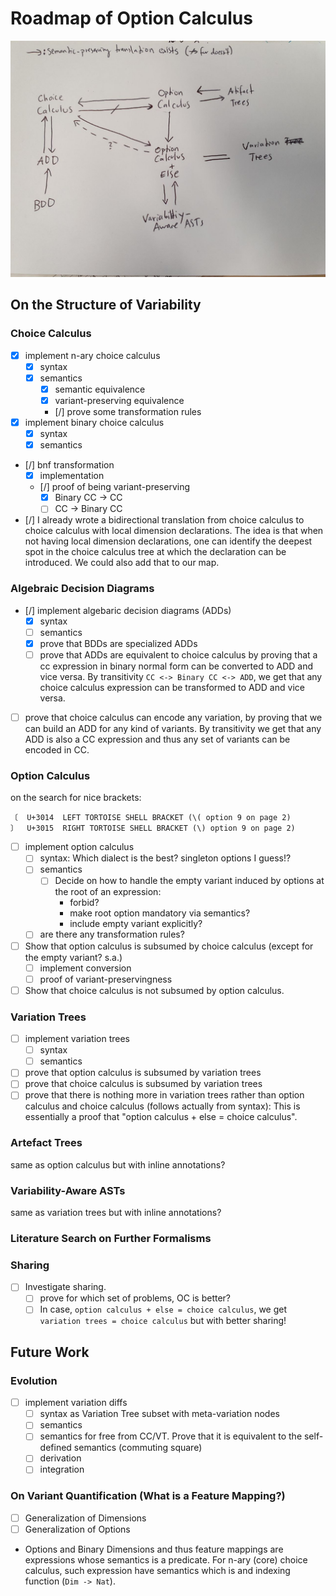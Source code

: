 ﻿
# Roadmap of Option Calculus

![](res/taxonomy.jpg)

## On the Structure of Variability

### Choice Calculus
- [x] implement n-ary choice calculus
  - [x] syntax
  - [x] semantics
    - [x] semantic equivalence
    - [x] variant-preserving equivalence
    - [/] prove some transformation rules
- [x] implement binary choice calculus
  - [x] syntax
  - [x] semantics
- [/] bnf transformation
  - [x] implementation
  - [/] proof of being variant-preserving
    - [x] Binary CC -> CC
    - [ ] CC -> Binary CC
- [/] I already wrote a bidirectional translation from choice calculus to choice calculus with local dimension declarations. The idea is that when not having local dimension declarations, one can identify the deepest spot in the choice calculus tree at which the declaration can be introduced. We could also add that to our map.

### Algebraic Decision Diagrams
- [/] implement algebaric decision diagrams (ADDs)
  - [x] syntax
  - [ ] semantics
  - [x] prove that BDDs are specialized ADDs
  - [ ] prove that ADDs are equivalent to choice calculus by proving that a cc expression in binary normal form can be converted to ADD and vice versa. By transitivity `CC <-> Binary CC <-> ADD`, we get that any choice calculus expression can be transformed to ADD and vice versa.

- [ ] prove that choice calculus can encode any variation, by proving that we can build an ADD for any kind of variants. By transitivity we get that any ADD is also a CC expression and thus any set of variants can be encoded in CC.

### Option Calculus
on the search for nice brackets:
```
〔  U+3014  LEFT TORTOISE SHELL BRACKET (\( option 9 on page 2)
〕  U+3015  RIGHT TORTOISE SHELL BRACKET (\) option 9 on page 2)
```

- [ ] implement option calculus
  - [ ] syntax: Which dialect is the best? singleton options I guess!?
  - [ ] semantics
    - [ ] Decide on how to handle the empty variant induced by options at the root of an expression:
      - forbid?
      - make root option mandatory via semantics?
      - include empty variant explicitly?
  - [ ] are there any transformation rules?
- [ ] Show that option calculus is subsumed by choice calculus (except for the empty variant? s.a.)
  - [ ] implement conversion
  - [ ] proof of variant-preservingness
- [ ] Show that choice calculus is not subsumed by option calculus.

### Variation Trees
- [ ] implement variation trees
  - [ ] syntax
  - [ ] semantics
- [ ] prove that option calculus is subsumed by variation trees
- [ ] prove that choice calculus is subsumed by variation trees
- [ ] prove that there is nothing more in variation trees rather than option calculus and choice calculus (follows actually from syntax): This is essentially a proof that "option calculus + else = choice calculus".

### Artefact Trees
same as option calculus but with inline annotations?

### Variability-Aware ASTs
same as variation trees but with inline annotations?

### Literature Search on Further Formalisms

### Sharing
- [ ] Investigate sharing.
  - [ ] prove for which set of problems, OC is better?
  - [ ] In case, `option calculus + else = choice calculus`, we get `variation trees = choice calculus` but with better sharing!

## Future Work
### Evolution
- [ ] implement variation diffs
  - [ ] syntax as Variation Tree subset with meta-variation nodes
  - [ ] semantics
  - [ ] semantics for free from CC/VT. Prove that it is equivalent to the self-defined semantics (commuting square)
  - [ ] derivation
  - [ ] integration

### On Variant Quantification (What is a Feature Mapping?)
- [ ] Generalization of Dimensions
- [ ] Generalization of Options
- Options and Binary Dimensions and thus feature mappings are expressions whose semantics is a predicate. For n-ary (core) choice calculus, such expression have semantics which is and indexing function (`Dim -> Nat`).
